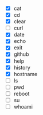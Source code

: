 - [x] cat
- [x] cd
- [x] clear
- [ ] curl
- [x] date
- [x] echo
- [x] exit
- [x] github
- [x] help
- [x] history
- [x] hostname
- [ ] ls
- [ ] pwd
- [ ] reboot
- [ ] su
- [ ] whoami